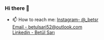 ### Hi there 👋

<!--
**Betul9/Betul9** is a ✨ _special_ ✨ repository because its `README.md` (this file) appears on your GitHub profile.


<!--- 🔭 I’m currently working on ...
- 🌱 I’m currently learning ...
- 👯 I’m looking to collaborate on ...
- 🤔 I’m looking for help with ...
- 💬 Ask me about ...-->
- 📫 How to reach me: [Instagram- @_betsr](https://www.instagram.com/_betsr/)</br>
[Email - betulsari52@outlook.com](mailto:betulsari52@outlook.com)</br>
[Linkedin - Betül Sarı](www.linkedin.com/in/betül-sarı-08308416b)

<!-- <img src="https://github-readme-stats.vercel.app/api?username=Betul9">
<img src="https://github-readme-stats.vercel.app/api/top-langs/?username=Betul9"> -->
